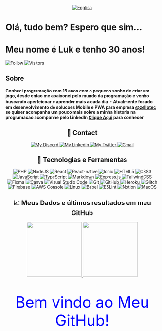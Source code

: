 <div align="center">
    <a href="https://github.com/marceloluk/" alt="English">
        <img alt="English" src="https://img.shields.io/static/v1?style=for-the-badge&label=Lang&message=English&color=555555">
    </a>
</div>


# Olá, tudo bem? Espero que sim...  
# Meu nome é Luk e tenho 30 anos!

<p align="left">
    <div align="center">
        <a href="https://github.com/marceloluk?tab=followers">
            <img align="left" alt="Follow" src="https://img.shields.io/github/followers/marceloluk?style=flat&amp;logo=github&amp;label=followers&amp;color=2D76BF">
            <img align="left" alt="Visitors" src="https://visitor-badge.glitch.me/badge?page_id=marceloluk.visitor-badge">
        </a>
    </div>
</p>
<br>
<h2>Sobre</h2>
<h4>
Conheci programação com 15 anos com o pequeno sonho de criar um jogo, desde entao me apaixonei pelo mundo da programação e venho buscando aperfeicoar e aprender mais a cada dia
・Atualmente focado em desenvolvimento de solucoes Mobile e PWA  para empresa <a href="https://github.com/zellotec" alt="Zello tec">@zellotec</a> se quiser acompanha um pouco mais sobre a minha historia na programacao acompanhe pelo LinkedIn <a href="https://www.linkedin.com/in/marcelo-oliveira-16935437">Clique Aqui</a> para conhecer.
</h4>

<div align="center">
    <h2>👤 Contact</h2>
</div>
<p align="center">
    <a href="https://discord.com/users/luk#64080">
        <img alt="My Discord" src="https://img.shields.io/static/v1?style=flat-square&logo=discord&label=Discord&message=marceloluk%238639&color=62b4ef">
    </a>
    <a href="https://www.linkedin.com/in/marcelo-oliveira-16935437/">
        <img alt="My Linkedin" src="https://img.shields.io/static/v1?style=flat-square&logo=linkedin&label=Linkedin&message=marceloluk&color=62b4ef">
    </a>
    <a href="https://twitter.com/marcelo_luk">
        <img alt="My Twitter" src="https://img.shields.io/static/v1?style=flat-square&logo=twitter&label=Twitter&message=MarceloLuk&color=f0743e">
    </a>
    <a href="mailto:marceloluk.gomes@gmail.com">
        <img alt="Gmail" src="https://img.shields.io/static/v1?style=flat-square&logo=gmail&label=Gmail&message=marceloluk.gomes@gmail.com&color=62b4ef">
    </a>
</p>

<div align="center">
    <h2>📑 Tecnologias e Ferramentas</h2>
    <p align="center">
        <img alt="PHP" src="https://img.shields.io/badge/PHP-%23430098.svg?style=for-the-badge&logo=php&logoColor=white"/>
        <img alt="NodeJS" src="https://img.shields.io/badge/node.js-%2343853D.svg?style=for-the-badge&logo=node&logoColor=white"/>
        <img alt="React" src="https://img.shields.io/badge/react-%23007ACC.svg?style=for-the-badge&logo=react&logoColor=white"/>
        <img alt="React-native" src="https://img.shields.io/badge/reactnative-%23000000.svg?style=for-the-badge&logo=react&logoColor=white"/>
        <img alt="Ionic" src="https://img.shields.io/badge/ionic-%23000000.svg?style=for-the-badge&logo=ionic&logoColor=white"/>
        <img alt="HTML5" src="https://img.shields.io/badge/html5-%23E34F26.svg?style=for-the-badge&logo=html5&logoColor=white"/>
        <img alt="CSS3" src="https://img.shields.io/badge/css3-%231572B6.svg?style=for-the-badge&logo=css3&logoColor=white"/>
        <img alt="JavaScript" src="https://img.shields.io/badge/javascript-%23323330.svg?style=for-the-badge&logo=javascript&logoColor=%23F7DF1E"/>
        <img alt="TypeScript" src="https://img.shields.io/badge/typescript-%23007ACC.svg?style=for-the-badge&logo=typescript&logoColor=white"/>
        <img alt="Markdown" src="https://img.shields.io/badge/markdown-%23000000.svg?style=for-the-badge&logo=markdown&logoColor=white"/>
        <img alt="Express.js" src="https://img.shields.io/badge/express.js-%23404d59.svg?style=for-the-badge&logo=express&logoColor=%2361DAFB"/>
        <img alt="TailwindCSS" src="https://img.shields.io/badge/tailwindcss-%2338B2AC.svg?style=for-the-badge&logo=tailwind-css&logoColor=white"/>
        <img alt="Figma" src="https://img.shields.io/badge/figma-%23F24E1E.svg?style=for-the-badge&logo=figma&logoColor=white"/>
        <img alt="Canva" src="https://img.shields.io/badge/Canva-%2300C4CC.svg?style=for-the-badge&logo=Canva&logoColor=white"/>
        <img alt="Visual Studio Code" src="https://img.shields.io/badge/VisualStudioCode-0078d7.svg?style=for-the-badge&logo=visual-studio-code&logoColor=white"/>
        <img alt="Git" src="https://img.shields.io/badge/git-%23F05033.svg?style=for-the-badge&logo=git&logoColor=white"/>
        <img alt="GitHub" src="https://img.shields.io/badge/github-%23121011.svg?style=for-the-badge&logo=github&logoColor=white"/>
        <img alt="Heroku" src="https://img.shields.io/badge/heroku-%23430098.svg?style=for-the-badge&logo=heroku&logoColor=white"/>
        <img alt="Glitch" src="https://img.shields.io/badge/glitch-%233333FF.svg?style=for-the-badge&logo=glitch&logoColor=white"/>
        <img alt="Firebase" src="https://img.shields.io/badge/firebase-%23039BE5.svg?style=for-the-badge&logo=firebase"/>
        <img alt="AWS Console" src="https://img.shields.io/badge/AWS-%23F05033.svg?style=for-the-badge&logo=aws&logoColor=white"/>
        <img alt="Linux" src="https://img.shields.io/badge/Linux-0078D6?style=for-the-badge&logo=linux&logoColor=white" />
        <img alt="Babel" src="https://img.shields.io/badge/Babel-F9DC3e?style=for-the-badge&logo=babel&logoColor=black" />
        <img alt="ESLint" src="https://img.shields.io/badge/ESLint-4B3263?style=for-the-badge&logo=eslint&logoColor=white" />
        <img alt="Notion" src="https://img.shields.io/badge/Notion-%23000000.svg?style=for-the-badge&logo=notion&logoColor=white"/>
        <img alt="MacOS" src="https://img.shields.io/badge/MacOS-0078D6?style=for-the-badge&logo=mac&logoColor=white" />
    </p>
</div>

<div align="center">
    <h2>📈 Meus Dados e últimos resultados em meu GitHub</h2>
</div>

<p align="center">
  <a href="https://github.com/marceloluk/">
    <img height="180em" src="https://github-readme-stats.vercel.app/api?username=marceloluk&show_icons=true&theme=react&line_height=27&title_color=fffff1&bg_color=DEG,62b4ef,f0743e" style="max-width:100%;">
    <img height="180em" src="https://github-readme-stats.vercel.app/api/top-langs/?username=marceloluk&layout=compact&theme=react&line_height=27&title_color=fffff1&bg_color=DEG,62b4ef,f0743e" style="max-width:100%;">
  </a>
</p>

<div align="center">
    <p style="color: blue; font-size: 50px;">Bem vindo ao Meu GitHub!</p>
<div>
